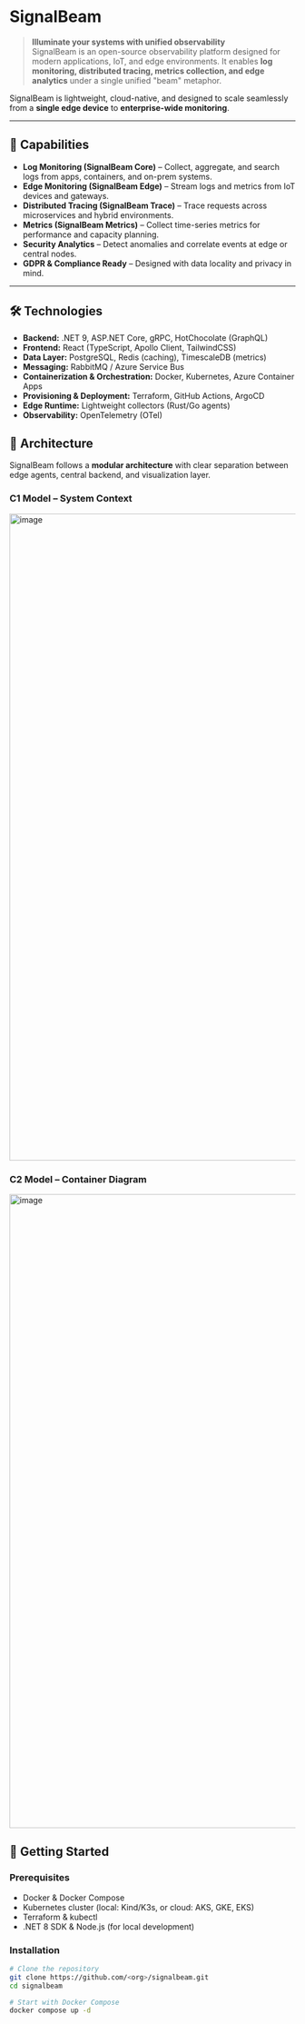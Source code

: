 # SignalBeam  

> **Illuminate your systems with unified observability**  
SignalBeam is an open-source observability platform designed for modern applications, IoT, and edge environments. It enables **log monitoring, distributed tracing, metrics collection, and edge analytics** under a single unified "beam" metaphor.  

SignalBeam is lightweight, cloud-native, and designed to scale seamlessly from a **single edge device** to **enterprise-wide monitoring**.  

---

## 🌟 Capabilities  

- **Log Monitoring (SignalBeam Core)** – Collect, aggregate, and search logs from apps, containers, and on-prem systems.  
- **Edge Monitoring (SignalBeam Edge)** – Stream logs and metrics from IoT devices and gateways.  
- **Distributed Tracing (SignalBeam Trace)** – Trace requests across microservices and hybrid environments.  
- **Metrics (SignalBeam Metrics)** – Collect time-series metrics for performance and capacity planning.  
- **Security Analytics** – Detect anomalies and correlate events at edge or central nodes.  
- **GDPR & Compliance Ready** – Designed with data locality and privacy in mind.  

---

## 🛠️ Technologies  

- **Backend:** .NET 9, ASP.NET Core, gRPC, HotChocolate (GraphQL)  
- **Frontend:** React (TypeScript, Apollo Client, TailwindCSS)  
- **Data Layer:** PostgreSQL, Redis (caching), TimescaleDB (metrics)  
- **Messaging:** RabbitMQ / Azure Service Bus  
- **Containerization & Orchestration:** Docker, Kubernetes, Azure Container Apps  
- **Provisioning & Deployment:** Terraform, GitHub Actions, ArgoCD  
- **Edge Runtime:** Lightweight collectors (Rust/Go agents)  
- **Observability:** OpenTelemetry (OTel)  

## 📐 Architecture  

SignalBeam follows a **modular architecture** with clear separation between edge agents, central backend, and visualization layer.  

### C1 Model – System Context  

<img width="677" height="1139" alt="image" src="https://github.com/user-attachments/assets/1e0ed9a8-f295-4045-9a2f-efca107d05c4" />

### C2 Model – Container Diagram  

<img width="871" height="1116" alt="image" src="https://github.com/user-attachments/assets/95551862-f9da-4b00-87ae-344dd55eab9d" />



## 🚀 Getting Started  

### Prerequisites  
- Docker & Docker Compose  
- Kubernetes cluster (local: Kind/K3s, or cloud: AKS, GKE, EKS)  
- Terraform & kubectl  
- .NET 8 SDK & Node.js (for local development)  

### Installation  

```bash
# Clone the repository
git clone https://github.com/<org>/signalbeam.git
cd signalbeam

# Start with Docker Compose
docker compose up -d
```
